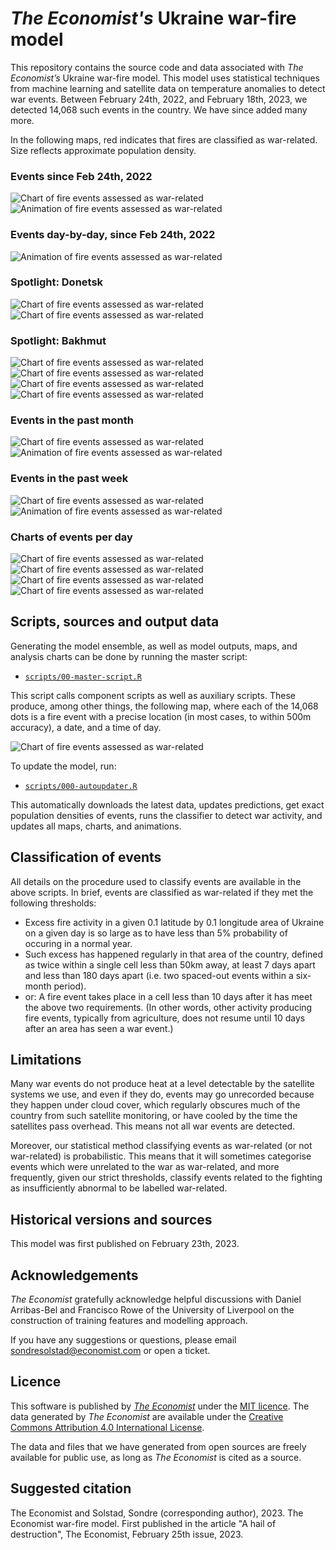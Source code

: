 # *The Economist's* Ukraine war-fire model
This repository contains the source code and data associated with *The Economist’s* Ukraine war-fire model. This model uses statistical techniques from machine learning and satellite data on temperature anomalies to detect war events. Between February 24th, 2022, and February 18th, 2023, we detected 14,068 such events in the country. We have since added many more. 

In the following maps, red indicates that fires are classified as war-related. Size reflects approximate population density. 

### Events since Feb 24th, 2022
![Chart of fire events assessed as war-related](plots/live_ukraine_fire_map.png)  
![Animation of fire events assessed as war-related](plots/live_ukraine_fire_map_animated.gif)

### Events day-by-day, since Feb 24th, 2022
![Animation of fire events assessed as war-related](plots/live_ukraine_fire_map_animated_day_by_day.gif)

### Spotlight: Donetsk
![Chart of fire events assessed as war-related](plots/live_ukraine_fire_map_spotlight_1.png)  
![Chart of fire events assessed as war-related](plots/live_ukraine_fire_map_spotlight_2.png)  

### Spotlight: Bakhmut
![Chart of fire events assessed as war-related](plots/live_ukraine_fire_map_spotlight_3.png)  
![Chart of fire events assessed as war-related](plots/live_ukraine_fire_map_spotlight_4.png)  
![Chart of fire events assessed as war-related](plots/live_ukraine_fire_map_spotlight_4_by_week.png)  
![Chart of fire events assessed as war-related](plots/live_ukraine_fire_map_spotlight_4_by_day.png)  

### Events in the past month
![Chart of fire events assessed as war-related](plots/live_ukraine_fire_map_last_month.png)  
![Animation of fire events assessed as war-related](plots/live_ukraine_fire_map_last_month_animated.gif)

### Events in the past week
![Chart of fire events assessed as war-related](plots/live_ukraine_fire_map_last_week.png)  
![Animation of fire events assessed as war-related](plots/live_ukraine_fire_map_last_week_animated.gif)

### Charts of events per day
![Chart of fire events assessed as war-related](plots/fire_activity_per_day.png)  
![Chart of fire events assessed as war-related](plots/cloud_cover_by_day.png)  
![Chart of fire events assessed as war-related](plots/fire_by_pop_density_per_day.png)  
![Chart of fire events assessed as war-related](plots/attacks_per_day_by_location_of_strike.png)  

## Scripts, sources and output data
Generating the model ensemble, as well as model outputs, maps, and analysis charts can be done by running the master script: 

* [`scripts/00-master-script.R`](00-master-script.R)

This script calls component scripts as well as auxiliary scripts. These produce, among other things, the following map, where each of the 14,068 dots is a fire event with a precise location (in most cases, to within 500m accuracy), a date, and a time of day.

![Chart of fire events assessed as war-related](plots/ukraine_fire_map.png)  

To update the model, run:
* [`scripts/000-autoupdater.R`](000-autoupdater.R)

This automatically downloads the latest data, updates predictions, get exact population densities of events, runs the classifier to detect war activity, and updates all maps, charts, and animations.

## Classification of events

All details on the procedure used to classify events are available in the above scripts. In brief, events are classified as war-related if they met the following thresholds:
* Excess fire activity in a given 0.1 latitude by 0.1 longitude area of Ukraine on a given day is so large as to have less than 5% probability of occuring in a normal year.
* Such excess has happened regularly in that area of the country, defined as twice within a single cell less than 50km away, at least 7 days apart and less than 180 days apart (i.e. two spaced-out events within a six-month period).
* or: A fire event takes place in a cell less than 10 days after it has meet the above two requirements. (In other words, other activity producing fire events, typically from agriculture, does not resume until 10 days after an area has seen a war event.)

## Limitations
Many war events do not produce heat at a level detectable by the satellite systems we use, and even if they do, events may go unrecorded because they happen under cloud cover, which regularly obscures much of the country from such satellite monitoring, or have cooled by the time the satellites pass overhead. This means not all war events are detected. 

Moreover, our statistical method classifying events as war-related (or not war-related) is probabilistic. This means that it will sometimes categorise events which were unrelated to the war as war-related, and more frequently, given our strict thresholds, classify events related to the fighting as insufficiently abnormal to be labelled war-related. 

## Historical versions and sources
This model was first published on February 23th, 2023. 

## Acknowledgements
*The Economist* gratefully acknowledge helpful discussions with Daniel Arribas-Bel and Francisco Rowe of the University of Liverpool on the construction of training features and modelling approach.

If you have any suggestions or questions, please email [sondresolstad@economist.com](mailto:sondresolstad@economist.com) or open a ticket.

## Licence
This software is published by [*The Economist*](https://www.economist.com) under the [MIT licence](https://opensource.org/licenses/MIT). The data generated by *The Economist* are available under the [Creative Commons Attribution 4.0 International License](https://creativecommons.org/licenses/by/4.0/).

The data and files that we have generated from open sources are freely available for public use, as long as *The Economist* is cited as a source.

## Suggested citation
The Economist and Solstad, Sondre (corresponding author), 2023. The Economist war-fire model. First published in the article "A hail of destruction", The Economist, February 25th issue, 2023.
